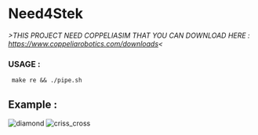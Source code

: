 # Need4Stek
*>THIS PROJECT NEED COPPELIASIM THAT YOU CAN DOWNLOAD HERE :
     https://www.coppeliarobotics.com/downloads<*
### USAGE :
     make re && ./pipe.sh
## Example :
![diamond](https://user-images.githubusercontent.com/65111947/82325880-3c323680-99dc-11ea-8039-fd3267d78051.gif)
![criss_cross](https://user-images.githubusercontent.com/65111947/82326453-23765080-99dd-11ea-8635-1a0cc2cd9195.gif)
